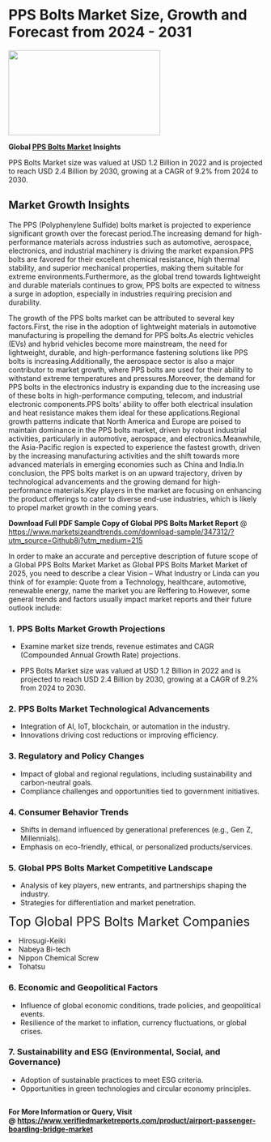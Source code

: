 <H1>PPS Bolts Market Size, Growth and Forecast from 2024 - 2031</H1><img class="aligncenter size-medium wp-image-584254" src="https://thirdeyenews.in/wp-content/uploads/2024/09/Global-Market-Research-300x168.jpeg" alt="" width="300" height="168" /><p><strong>Global&nbsp;<a href="https://www.marketsizeandtrends.com/download-sample/347312/?utm_source=Github8j?utm_medium=215">PPS Bolts Market</a> Insights</strong></p><p>PPS Bolts Market size was valued at USD 1.2 Billion in 2022 and is projected to reach USD 2.4 Billion by 2030, growing at a CAGR of 9.2% from 2024 to 2030.</p><p><h2>Market Growth Insights</h2> <p>The PPS (Polyphenylene Sulfide) bolts market is projected to experience significant growth over the forecast period.The increasing demand for high-performance materials across industries such as automotive, aerospace, electronics, and industrial machinery is driving the market expansion.PPS bolts are favored for their excellent chemical resistance, high thermal stability, and superior mechanical properties, making them suitable for extreme environments.Furthermore, as the global trend towards lightweight and durable materials continues to grow, PPS bolts are expected to witness a surge in adoption, especially in industries requiring precision and durability.</p> <p>The growth of the PPS bolts market can be attributed to several key factors.First, the rise in the adoption of lightweight materials in automotive manufacturing is propelling the demand for PPS bolts.As electric vehicles (EVs) and hybrid vehicles become more mainstream, the need for lightweight, durable, and high-performance fastening solutions like PPS bolts is increasing.Additionally, the aerospace sector is also a major contributor to market growth, where PPS bolts are used for their ability to withstand extreme temperatures and pressures.Moreover, the demand for PPS bolts in the electronics industry is expanding due to the increasing use of these bolts in high-performance computing, telecom, and industrial electronic components.PPS bolts’ ability to offer both electrical insulation and heat resistance makes them ideal for these applications.Regional growth patterns indicate that North America and Europe are poised to maintain dominance in the PPS bolts market, driven by robust industrial activities, particularly in automotive, aerospace, and electronics.Meanwhile, the Asia-Pacific region is expected to experience the fastest growth, driven by the increasing manufacturing activities and the shift towards more advanced materials in emerging economies such as China and India.In conclusion, the PPS bolts market is on an upward trajectory, driven by technological advancements and the growing demand for high-performance materials.Key players in the market are focusing on enhancing the product offerings to cater to diverse end-use industries, which is likely to propel market growth in the coming years.</p> <p><span class=""><strong>Download Full PDF Sample Copy of Global PPS Bolts Market Report</strong> @ <a href="https://www.marketsizeandtrends.com/download-sample/347312/?utm_source=Github8j?utm_medium=215" target="_blank">https://www.marketsizeandtrends.com/download-sample/347312/?utm_source=Github8j?utm_medium=215</a></span></p><p>In order to make an accurate and perceptive description of future scope of a Global&nbsp;PPS Bolts Market Market as Global&nbsp;PPS Bolts Market Market of 2025, you need to describe a clear Vision &ndash; What Industry or Linda can you think of for example: Quote from a Technology, healthcare, automotive, renewable energy, name the market you are Reffering to.However, some general trends and factors usually impact market reports and their future outlook include:</p><h3>1.&nbsp;<strong>PPS Bolts Market Growth Projections</strong></h3><ul><li>Examine market size trends, revenue estimates and CAGR (Compounded Annual Growth Rate) projections.</li><li><p>PPS Bolts Market size was valued at USD 1.2 Billion in 2022 and is projected to reach USD 2.4 Billion by 2030, growing at a CAGR of 9.2% from 2024 to 2030.</p></li></ul><h3>2.&nbsp;<strong>PPS Bolts Market Technological Advancements</strong></h3><ul><li>Integration of AI, IoT, blockchain, or automation in the industry.</li><li>Innovations driving cost reductions or improving efficiency.</li></ul><h3>3.&nbsp;<strong>Regulatory and Policy Changes</strong></h3><ul><li>Impact of global and regional regulations, including sustainability and carbon-neutral goals.</li><li>Compliance challenges and opportunities tied to government initiatives.</li></ul><h3>4.&nbsp;<strong>Consumer Behavior Trends</strong></h3><ul><li>Shifts in demand influenced by generational preferences (e.g., Gen Z, Millennials).</li><li>Emphasis on eco-friendly, ethical, or personalized products/services.</li></ul><h3>5.&nbsp;<strong>Global PPS Bolts Market Competitive Landscape</strong></h3><ul><li>Analysis of key players, new entrants, and partnerships shaping the industry.</li><li>Strategies for differentiation and market penetration.</li></ul><p data-pm-slice="1 1 []"><span style="color: inherit; font-family: inherit; font-size: 25px;">Top Global PPS Bolts Market Companies</span></p><div class="" data-test-id=""><p><li>Hirosugi-Keiki</li><li> Nabeya Bi-tech</li><li> Nippon Chemical Screw</li><li> Tohatsu</li></p></div><h3>6.&nbsp;<strong>Economic and Geopolitical Factors</strong></h3><ul><li>Influence of global economic conditions, trade policies, and geopolitical events.</li><li>Resilience of the market to inflation, currency fluctuations, or global crises.</li></ul><h3>7.&nbsp;<strong>Sustainability and ESG (Environmental, Social, and Governance)</strong></h3><ul><li>Adoption of sustainable practices to meet ESG criteria.</li><li>Opportunities in green technologies and circular economy principles.</li></ul><h2><strong style="font-size: 14px;">For More Information or Query, Visit @&nbsp;</strong><a style="background-color: #ffffff; font-size: 14px;" href="https://www.marketsizeandtrends.com/report/pps-bolts-market/" target="_blank">https://www.verifiedmarketreports.com/product/airport-passenger-boarding-bridge-market</a></h2>